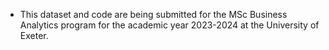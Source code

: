 
- This dataset and code are being submitted for the MSc Business Analytics program for the academic year 2023-2024 at the University of Exeter.
